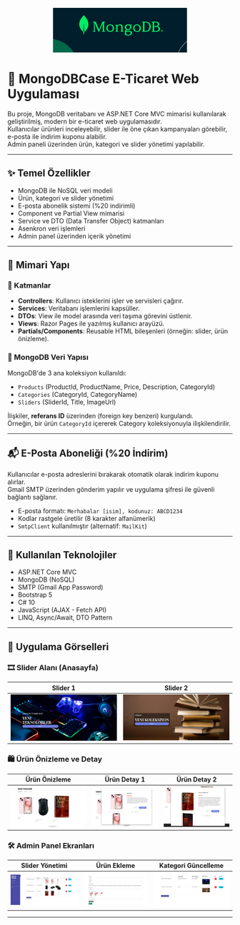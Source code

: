 <p align="center">
  <img src="mongoimages/10.png" alt="MongoDB Logo" width="300" height="100" />
</p>

# 🛒 MongoDBCase E-Ticaret Web Uygulaması

Bu proje, MongoDB veritabanı ve ASP.NET Core MVC mimarisi kullanılarak geliştirilmiş, modern bir e-ticaret web uygulamasıdır.  
Kullanıcılar ürünleri inceleyebilir, slider ile öne çıkan kampanyaları görebilir, e-posta ile indirim kuponu alabilir.  
Admin paneli üzerinden ürün, kategori ve slider yönetimi yapılabilir.

---

## ✨ Temel Özellikler

- MongoDB ile NoSQL veri modeli
- Ürün, kategori ve slider yönetimi
- E-posta abonelik sistemi (%20 indirimli)
- Component ve Partial View mimarisi
- Service ve DTO (Data Transfer Object) katmanları
- Asenkron veri işlemleri
- Admin panel üzerinden içerik yönetimi

---

## 🧩 Mimari Yapı

### 🔹 Katmanlar

- **Controllers**: Kullanıcı isteklerini işler ve servisleri çağırır.
- **Services**: Veritabanı işlemlerini kapsüller.
- **DTOs**: View ile model arasında veri taşıma görevini üstlenir.
- **Views**: Razor Pages ile yazılmış kullanıcı arayüzü.
- **Partials/Components**: Reusable HTML bileşenleri (örneğin: slider, ürün önizleme).

### 🔹 MongoDB Veri Yapısı

MongoDB'de 3 ana koleksiyon kullanıldı:

- `Products` (ProductId, ProductName, Price, Description, CategoryId)
- `Categories` (CategoryId, CategoryName)
- `Sliders` (SliderId, Title, ImageUrl)

İlişkiler, **referans ID** üzerinden (foreign key benzeri) kurgulandı.  
Örneğin, bir ürün `CategoryId` içererek Category koleksiyonuyla ilişkilendirilir.

---

## 📬 E-Posta Aboneliği (%20 İndirim)

Kullanıcılar e-posta adreslerini bırakarak otomatik olarak indirim kuponu alırlar.  
Gmail SMTP üzerinden gönderim yapılır ve uygulama şifresi ile güvenli bağlantı sağlanır.

- E-posta formatı: `Merhabalar [isim], kodunuz: ABCD1234`
- Kodlar rastgele üretilir (8 karakter alfanümerik)
- `SmtpClient` kullanılmıştır (alternatif: `MailKit`)

---

## 🧪 Kullanılan Teknolojiler

- ASP.NET Core MVC
- MongoDB (NoSQL)
- SMTP (Gmail App Password)
- Bootstrap 5
- C# 10
- JavaScript (AJAX - Fetch API)
- LINQ, Async/Await, DTO Pattern

---

## 📸 Uygulama Görselleri

### 🎞️ Slider Alanı (Anasayfa)

| Slider 1 | Slider 2 |
|:--------:|:--------:|
| ![Slider1](mongoimages/1.png) | ![Slider2](mongoimages/2.png) |

### 🛍️ Ürün Önizleme ve Detay

| Ürün Önizleme | Ürün Detay 1 | Ürün Detay 2|
|:---------------:|:---------------:|:-----------:|
| ![Ürün1](mongoimages/3.png) | ![Ürün2](mongoimages/4.png) | ![Detay](mongoimages/5.png) |

### 🛠️ Admin Panel Ekranları

| Slider Yönetimi | Ürün Ekleme | Kategori Güncelleme |
|:---------------:|:------------:|:--------------------:|
| ![AdminSlider](mongoimages/6.png) | ![AdminÜrün](mongoimages/7.png) | ![AdminKategori](mongoimages/8.png) |

---


